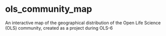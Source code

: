 # ols_community_map
An interactive map of the geographical distribution of the Open Life Science (OLS) community, created as a project during OLS-6
